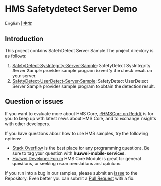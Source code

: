 # HMS Safetydetect Server Demo

English | [中文](https://github.com/HMS-Core/hms-safetydetect-demo-java/blob/master/README_ZH.md)

## Introduction

This project contains SafetyDetect Server Sample.The project directory is as follows:

1. [SafetyDetect-SysIntegrity-Server-Sample](https://github.com/HMS-Core/hms-safetydetect-demo-java/tree/master/SafetyDetect-SysIntegrity-Server-Sample): SafetyDetect SysIntegrity Server Sample provides sample program to verify the check result on your server.
2. [SafetyDetect-UserDetect-Server-Sample](https://github.com/HMS-Core/hms-safetydetect-demo-java/tree/master/SafetyDetect-UserDetect-Server-Sample): SafetyDetect UserDetect Server Sample provides sample program to obtain the detection result.

## Question or issues
If you want to evaluate more about HMS Core, [r/HMSCore on Reddit](https://www.reddit.com/r/HMSCore/) is for you to keep up with latest news about HMS Core, and to exchange insights with other developers.

If you have questions about how to use HMS samples, try the following options:
- [Stack Overflow](https://stackoverflow.com/questions/tagged/huawei-mobile-services) is the best place for any programming questions. Be sure to tag your question with 
**huawei-mobile-services**.
- [Huawei Developer Forum](https://forums.developer.huawei.com/forumPortal/en/home?fid=0101187876626530001) HMS Core Module is great for general questions, or seeking recommendations and opinions.

If you run into a bug in our samples, please submit an [issue](https://github.com/HMS-Core/hms-safetydetect-demo-java/issues) to the Repository. Even better you can submit a [Pull Request](https://github.com/HMS-Core/hms-safetydetect-demo-java/pulls) with a fix.
